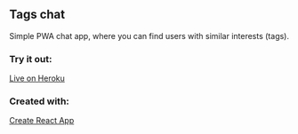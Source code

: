 ## Tags chat

Simple PWA chat app, where you can find users with similar interests (tags).

### Try it out:

[Live on Heroku](https://tags-chat.herokuapp.com/)

### Created with:

[Create React App](https://github.com/facebook/create-react-app)
